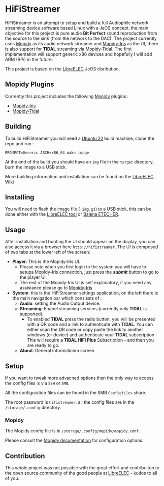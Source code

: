 # HiFiStreamer

HiFiStreamer is an attempt to setup and build a full Audiophile network streaming device software based Linux with a JeOS concept, the main objective for this project is pure audio **Bit Perfect** sound reproduction from the source to the sink (from the network to the DAC). The project currently uses [Mopidy](https://mopidy.com) as its audio network streamer and [Mopidy-Iris](https://github.com/jaedb/Iris) as the UI, there is also support for **TIDAL** streaming via [Mopidy-Tidal](https://github.com/tehkillerbee/mopidy-tidal). The first implementation will support generic x86 devices and hopefully I will add ARM (RPi) in the future. 

This project is based on the [LibreELEC](https://libreelec.tv) JeOS disribution.

## Mopidy Plugins

Currently this project includes the following [Mopidy](https://mopidy.com) plugins :

+ [Mopidy-Iris](https://mopidy.com/ext/iris/)
+ [Mopidy-Tidal](https://mopidy.com/ext/tidal/)

## Building

To build HiFiStreamer you will need a [Ubuntu 22](https://releases.ubuntu.com/jammy/) build machine, clone the repo and run :

`PROJECT=Generic ARCH=x86_64 make image`

At the end of the build you should have an `img` file in the `target` directory, burn the image to a USB stick.

More building information and installation can be found on the [LibreELEC Wiki](https://wiki.libreelec.tv)

## Installing

You will need to flash the image file (`.img.gz`) to a USB stick, this can be done either with the [LibreELEC tool](https://libreelec.tv/downloads/) or [Balena ETECHER](https://www.balena.io/etcher).

## Usage 

After installation and booting the UI should appear on the display, you can also
access it via a browser here `http://hifistreamer`. The UI is composed of two tabs
at the lower left of the screen:
- **Player**: This is the Mopidy-Iris UI.
    - Please note when you first login to the system you will have to setupa Mopidy-Iris connection, just press the ***submit*** button to go to the player UI.
    - The rest of the Mopidy-Iris UI is self explanatory, if you need any assistance please go to [Mopidy-Iris](https://github.com/jaedb/Iris)
- **System**: this is the HiFiStreamer settings application, on the left there is the main navigation bar which consissts of :
    - **Audio**: setting the Audio Output device.
    - **Streaming**: Enabel streaming services (currently only **TIDAL** is supported).
        - To enabled **TIDAL** press the radio button, you will be presented with a QR code and a link to authenticate with **TIDAL**. You can either scan the QR code or copy paste the link to another windows (or device) and authenticate your **TIDAL** subscription - This will require a **TIDAL HiFi Plus** Subscription - and then you are ready to go.
    - **About**: General informationm screen.

## Setup

If you want to tweak more advacned options then the only way to access the config files is via `SSH` or `SMB`.

All the configuration files can be found in the SMB `Configfiles` share.

The root password is `hifistreamer`, all the config files are in the `/storage/.config` directory.

### Mopidy

The Mopidy config file is in `/storage/.config/mopidy/mopidy.conf`.

Please consult the [Mopidy documentation](https://docs.mopidy.com/en/latest/) for configuration options.

## Contribution

This whole project was not possible with the great effort and contribuiton to the open source community of the good people at [LibreELEC](https://libreelec.tv) - kudos to all of you.
